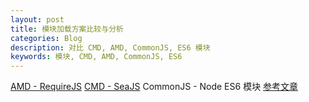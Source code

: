 ```yaml
---
layout: post
title: 模块加载方案比较与分析
categories: Blog
description: 对比 CMD, AMD, CommonJS, ES6 模块
keywords: 模块, CMD, AMD, CommonJS, ES6
---
```


[AMD - RequireJS][1]
[CMD - SeaJS][2]
CommonJS - Node
ES6 模块
[参考文章][5]

[1]: https://github.com/requirejs/requirejs;
[2]: https://github.com/seajs/seajs;
[5]: https://github.com/mqyqingfeng/Blog/issues/108;
